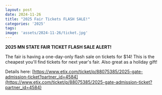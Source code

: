 ```yaml
---
layout: post
date: 2024-11-26
title: "2025 Fair Tickets FLASH SALE!"
categories: '2025'
tags:
image: 'assets/2024-11-26/ticket.jpg'
---
```


**2025 MN STATE FAIR TICKET FLASH SALE ALERT!**

The fair is having a one-day-only flash sale on tickets for $14! This is the cheapest you'll find tickets for next year's fair. Also great as a holiday gift!

Details here: [https://www.etix.com/ticket/p/88075385/2025-gate-admission-ticket?partner_id=4584](https://www.etix.com/ticket/p/88075385/2025-gate-admission-ticket?partner_id=4584)


